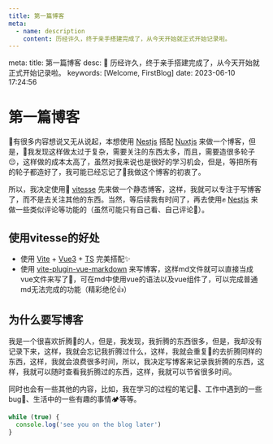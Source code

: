 ```yaml
---
title: 第一篇博客
meta:
  - name: description
    content: 历经许久，终于亲手搭建完成了，从今天开始就正式开始记录啦。
---
```


<route lang="yaml">
meta:
  title: 第一篇博客
  desc: 🥳 历经许久，终于亲手搭建完成了，从今天开始就正式开始记录啦。
  keywords: [Welcome, FirstBlog]
  date: 2023-06-10 17:24:56
</route>

# 第一篇博客

🥳有很多内容想说又无从说起，本想使用 [Nestjs](https://nestjs.com/) 搭配 [Nuxtjs](https://nuxt.com/) 来做一个博客，但是，🤔我发现这样做太过于复杂，需要关注的东西太多，而且，需要造很多轮子😔，这样做的成本太高了，虽然对我来说也是很好的学习机会，但是，等把所有的轮子都造好了，我可能已经忘记了😬我做这个博客的初衷了。

所以，我决定使用🎉 [vitesse](https://github.com/antfu/vitesse) 先来做一个静态博客，这样，我就可以专注于写博客了，而不是去关注其他的东西。当然，等后续我有时间了，再去使用✊ [Nestjs](https://nestjs.com/) 来做一些类似评论等功能的（虽然可能只有自己看、自己评论🤣）。

## 使用vitesse的好处

- 使用 [Vite](https://vitejs.dev/) + [Vue3](https://v3.vuejs.org/) + [TS](https://www.typescriptlang.org/) 完美搭配✨
- 使用 [vite-plugin-vue-markdown](https://github.com/antfu/vite-plugin-vue-markdown) 来写博客，这样md文件就可以直接当成vue文件来写了🤗，可在md中使用vue的语法以及vue组件了，可以完成普通md无法完成的功能（精彩绝伦👍）

## 为什么要写博客

我是一个很喜欢折腾🤯的人，但是，我发现，我折腾的东西很多，但是，我却没有记录下来，这样，我就会忘记我折腾过什么，这样，我就会重复🧐的去折腾同样的东西，这样，我就会浪费很多时间，所以，我决定写博客来记录我折腾的东西，这样，我就可以随时查看我折腾过的东西，这样，我就可以节省很多时间。

同时也会有一些其他的内容，比如，我在学习的过程的笔记📔、工作中遇到的一些bug🐞、生活中的一些有趣的事情🏕️等等。

```js
while (true) {
  console.log('see you on the blog later')
}
```
